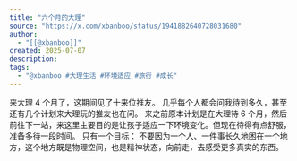```yaml
---
title: "六个月的大理"
source: "https://x.com/xbanboo/status/1941882640728031680"
author:
  - "[[@xbanboo]]"
created: 2025-07-07
description:
tags:
  - "@xbanboo #大理生活 #环境适应 #旅行 #成长"
---
```

来大理 4 个月了，这期间见了十来位推友。 几乎每个人都会问我待到多久，甚至还有几个计划来大理玩的推友也在问。 来之前原本计划是在大理待 6 个月，然后前往下一站，来这里主要目的是让孩子适应一下环境变化。但现在待得有点舒服，准备多待一段时间。 只有一个目标： 不要因为一个人、一件事长久地困在一个地方，这个地方既是物理空间，也是精神状态，向前走，去感受更多真实的东西。